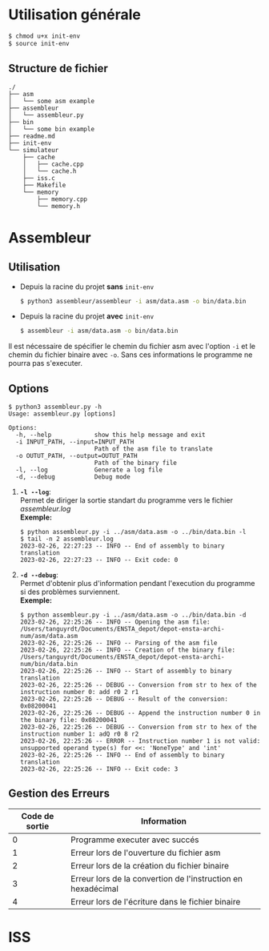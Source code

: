 # Utilisation générale

```bash
$ chmod u+x init-env
$ source init-env
```

## Structure de fichier

```
./
├── asm
│   └── some asm example
├── assembleur
│   └── assembleur.py
├── bin
│   └── some bin example
├── readme.md
├── init-env
└── simulateur
    ├── cache
    │   ├── cache.cpp
    │   └── cache.h
    ├── iss.c
    ├── Makefile
    └── memory
        ├── memory.cpp
        └── memory.h
```
    
# Assembleur

## Utilisation 

- Depuis la racine du projet __sans__ `init-env`
   ```bash
   $ python3 assembleur/assembleur -i asm/data.asm -o bin/data.bin
   ```

- Depuis la racine du projet __avec__ `init-env`
   ```bash
   $ assembleur -i asm/data.asm -o bin/data.bin
   ```


Il est nécessaire de spécifier le chemin du fichier asm avec l'option `-i` et le chemin du fichier binaire avec `-o`. Sans ces informations le programme ne pourra pas s'executer.


## Options 

```
$ python3 assembleur.py -h
Usage: assembleur.py [options]

Options:
  -h, --help            show this help message and exit
  -i INPUT_PATH, --input=INPUT_PATH
                        Path of the asm file to translate
  -o OUTUT_PATH, --output=OUTUT_PATH
                        Path of the binary file
  -l, --log             Generate a log file
  -d, --debug           Debug mode
```

1. __`-l --log`__:\
   Permet de diriger la sortie standart du programme vers le fichier _assembleur.log_ \
   __Exemple:__
   ```
   $ python assembleur.py -i ../asm/data.asm -o ../bin/data.bin -l  
   $ tail -n 2 assembleur.log
   2023-02-26, 22:27:23 -- INFO -- End of assembly to binary translation
   2023-02-26, 22:27:23 -- INFO -- Exit code: 0
   ```

2. __`-d --debug`__:\
   Permet d'obtenir plus d'information pendant l'execution du programme si des problèmes surviennent. \
   __Exemple:__
   ```
   $ python assembleur.py -i ../asm/data.asm -o ../bin/data.bin -d
   2023-02-26, 22:25:26 -- INFO -- Opening the asm file: /Users/tanguyrdt/Documents/ENSTA_depot/depot-ensta-archi-num/asm/data.asm
   2023-02-26, 22:25:26 -- INFO -- Parsing of the asm file
   2023-02-26, 22:25:26 -- INFO -- Creation of the binary file: /Users/tanguyrdt/Documents/ENSTA_depot/depot-ensta-archi-num/bin/data.bin
   2023-02-26, 22:25:26 -- INFO -- Start of assembly to binary translation
   2023-02-26, 22:25:26 -- DEBUG -- Conversion from str to hex of the instruction number 0: add r0 2 r1
   2023-02-26, 22:25:26 -- DEBUG -- Result of the conversion: 0x08200041
   2023-02-26, 22:25:26 -- DEBUG -- Append the instruction number 0 in the binary file: 0x08200041
   2023-02-26, 22:25:26 -- DEBUG -- Conversion from str to hex of the instruction number 1: adQ r0 8 r2
   2023-02-26, 22:25:26 -- ERROR -- Instruction number 1 is not valid: unsupported operand type(s) for <<: 'NoneType' and 'int'
   2023-02-26, 22:25:26 -- INFO -- End of assembly to binary translation
   2023-02-26, 22:25:26 -- INFO -- Exit code: 3
   ```
## Gestion des Erreurs

Code de sortie | Information 
---------------|------------
0              | Programme executer avec succés
1              | Erreur lors de l'ouverture du fichier asm
2              | Erreur lors de la création du fichier binaire
3              | Erreur lors de la convertion de l'instruction en hexadécimal
4              | Erreur lors de l'écriture dans le fichier binaire

# ISS